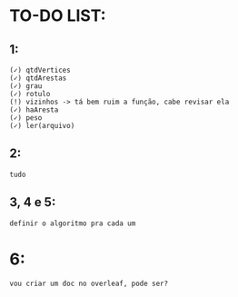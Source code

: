 # TO-DO LIST:

## 1: 
```
(✓) qtdVertices
(✓) qtdArestas
(✓) grau
(✓) rotulo
(!) vizinhos -> tá bem ruim a função, cabe revisar ela
(✓) haAresta
(✓) peso
(✓) ler(arquivo)
```
## 2: 
```
tudo
```
## 3, 4 e 5:
```
definir o algoritmo pra cada um
```
# 6:
```
vou criar um doc no overleaf, pode ser?
```
